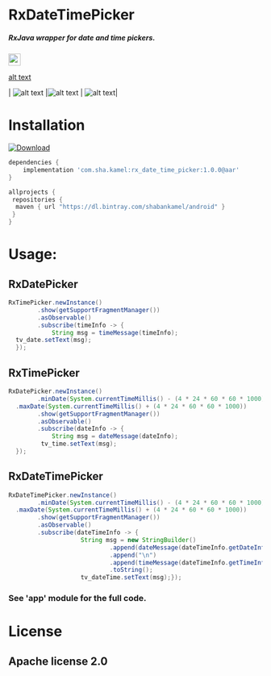 

# RxDateTimePicker

##### RxJava wrapper for date and time pickers.

<img src="https://github.com/ShabanKamell/RxDateTimePicker/blob/master/blob/master/raw/date_picker.png" height="24">


[alt text](https://github.com/ShabanKamell/RxDateTimePicker/blob/master/blob/master/raw/date_picker.png|width=48 "Sample App")

| ![alt text](https://github.com/ShabanKamell/RxDateTimePicker/blob/master/blob/master/raw/date_picker.png "Sample App") |![alt text](https://github.com/ShabanKamell/RxDateTimePicker/blob/master/blob/master/raw/time_picker.png "Sample App") | ![alt text](https://github.com/ShabanKamell/RxDateTimePicker/blob/master/blob/master/raw/date_time_picker.png "Sample App")|

# Installation


[ ![Download](https://api.bintray.com/packages/shabankamel/android/rxdatetimepicker/images/download.svg) ](https://bintray.com/shabankamel/android/rxdatetimepicker/_latestVersion)

```gradle
dependencies {
    implementation 'com.sha.kamel:rx_date_time_picker:1.0.0@aar'
}

allprojects {
 repositories { 
  maven { url "https://dl.bintray.com/shabankamel/android" } 
 }
}
```

# Usage:
## RxDatePicker
```java
RxTimePicker.newInstance()  
        .show(getSupportFragmentManager())  
        .asObservable()  
        .subscribe(timeInfo -> {  
            String msg = timeMessage(timeInfo);  
  tv_date.setText(msg);  
  });
```

## RxTimePicker
```java
RxDatePicker.newInstance()  
        .minDate(System.currentTimeMillis() - (4 * 24 * 60 * 60 * 1000)) // 4 days  
  .maxDate(System.currentTimeMillis() + (4 * 24 * 60 * 60 * 1000))  
        .show(getSupportFragmentManager())  
        .asObservable()  
        .subscribe(dateInfo -> {  
            String msg = dateMessage(dateInfo);  
         tv_time.setText(msg);  
  });
```

## RxDateTimePicker
```java
RxDateTimePicker.newInstance()  
        .minDate(System.currentTimeMillis() - (4 * 24 * 60 * 60 * 1000)) // 4 days  
  .maxDate(System.currentTimeMillis() + (4 * 24 * 60 * 60 * 1000))  
        .show(getSupportFragmentManager())  
        .asObservable()  
        .subscribe(dateTimeInfo -> {  
                    String msg = new StringBuilder()  
                            .append(dateMessage(dateTimeInfo.getDateInfo()))  
                            .append("\n")  
                            .append(timeMessage(dateTimeInfo.getTimeInfo()))  
                            .toString();  
                    tv_dateTime.setText(msg);});
```

### See 'app' module for the full code.

# License

## Apache license 2.0
